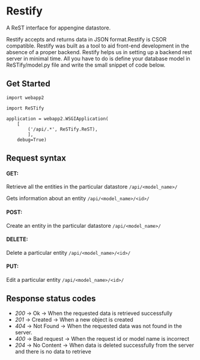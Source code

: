 Restify
=======
A ReST interface for appengine datastore.

Restify accepts and returns data in JSON format.Restify is CSOR compatible. Restify was built as a tool to aid front-end development in the absence of a proper backend. Restify helps us in setting up a backend rest server in minimal time. All you have to do is define your database model in ReSTify/model.py file and write the small snippet of code below.


## Get Started

	import webapp2

	import ReSTify

	application = webapp2.WSGIApplication(
	    [
	        ('/api/.*', ReSTify.ReST),
	        ],
	    debug=True)


## Request syntax

#### GET:

Retrieve all the entities in the particular datastore `/api/<model_name>/`

Gets information about an entity `/api/<model_name>/<id>/`


#### POST:

Create an entity in the particular datastore `/api/<model_name>/`


#### DELETE:

Delete a particular entity `/api/<model_name>/<id>/`


#### PUT:

Edit a particular entity `/api/<model_name>/<id>/`


## Response status codes

* *200* -> Ok          -> When the requested data is retrieved successfully
* *201* -> Created     -> When a new object is created
* *404* -> Not Found   -> When the requested data was not found in the server.
* *400* -> Bad request -> When the request id or model name is incorrect
* *204* -> No Content  -> When data is deleted successfully from the server and there is no data to retrieve
